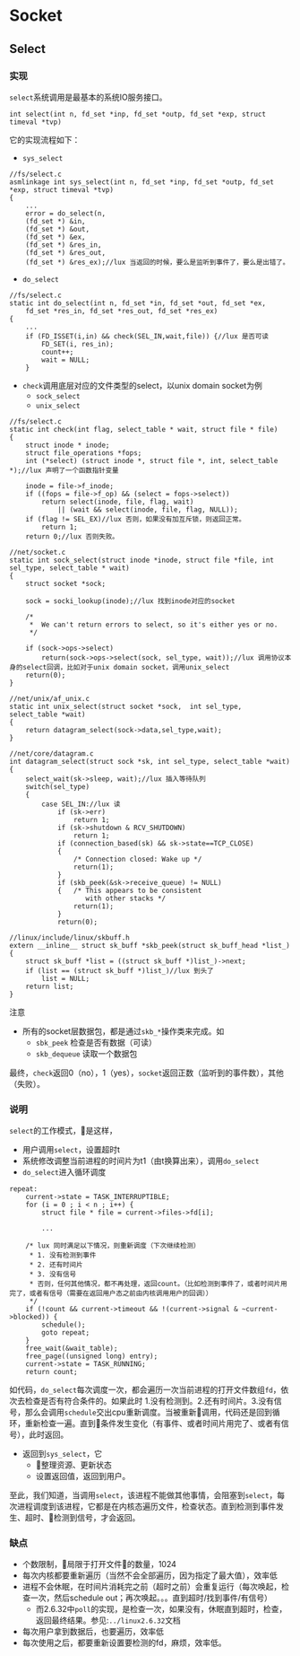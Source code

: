 # Socket

## Select
### 实现
`select`系统调用是最基本的系统IO服务接口。
```
int select(int n, fd_set *inp, fd_set *outp, fd_set *exp, struct timeval *tvp)
```

它的实现流程如下：
- `sys_select`
```
//fs/select.c
asmlinkage int sys_select(int n, fd_set *inp, fd_set *outp, fd_set *exp, struct timeval *tvp)
{
    ...
    error = do_select(n,
	(fd_set *) &in,
	(fd_set *) &out,
	(fd_set *) &ex,
	(fd_set *) &res_in,
	(fd_set *) &res_out,
	(fd_set *) &res_ex);//lux 当返回的时候，要么是监听到事件了，要么是出错了。
```
- `do_select`
```
//fs/select.c
static int do_select(int n, fd_set *in, fd_set *out, fd_set *ex,
	fd_set *res_in, fd_set *res_out, fd_set *res_ex)
{
    ...
   	if (FD_ISSET(i,in) && check(SEL_IN,wait,file)) {//lux 是否可读
		FD_SET(i, res_in);
		count++;
		wait = NULL;
	}
```
- `check`调用底层对应的文件类型的select，以unix domain socket为例
    - `sock_select`
    - `unix_select`
```
//fs/select.c
static int check(int flag, select_table * wait, struct file * file)
{
	struct inode * inode;
	struct file_operations *fops;
	int (*select) (struct inode *, struct file *, int, select_table *);//lux 声明了一个函数指针变量

	inode = file->f_inode;
	if ((fops = file->f_op) && (select = fops->select))
		return select(inode, file, flag, wait)
		    || (wait && select(inode, file, flag, NULL));
	if (flag != SEL_EX)//lux 否则，如果没有加互斥锁，则返回正常。
		return 1;
	return 0;//lux 否则失败。
```

```
//net/socket.c
static int sock_select(struct inode *inode, struct file *file, int sel_type, select_table * wait)
{
	struct socket *sock;

	sock = socki_lookup(inode);//lux 找到inode对应的socket

	/*
	 *	We can't return errors to select, so it's either yes or no. 
	 */

	if (sock->ops->select)
		return(sock->ops->select(sock, sel_type, wait));//lux 调用协议本身的select回调，比如对于unix domain socket，调用unix_select
	return(0);
}
```

```
//net/unix/af_unix.c
static int unix_select(struct socket *sock,  int sel_type, select_table *wait)
{
	return datagram_select(sock->data,sel_type,wait);
}

//net/core/datagram.c
int datagram_select(struct sock *sk, int sel_type, select_table *wait)
{
	select_wait(sk->sleep, wait);//lux 插入等待队列
	switch(sel_type)
	{
		case SEL_IN://lux 读
			if (sk->err)
				return 1;
			if (sk->shutdown & RCV_SHUTDOWN)
				return 1;
			if (connection_based(sk) && sk->state==TCP_CLOSE)
			{
				/* Connection closed: Wake up */
				return(1);
			}
			if (skb_peek(&sk->receive_queue) != NULL)
			{	/* This appears to be consistent
				   with other stacks */
				return(1);
			}
			return(0);

//linux/include/linux/skbuff.h
extern __inline__ struct sk_buff *skb_peek(struct sk_buff_head *list_)
{
	struct sk_buff *list = ((struct sk_buff *)list_)->next;
	if (list == (struct sk_buff *)list_)//lux 到头了
		list = NULL;
	return list;
}
```

注意
- 所有的socket层数据包，都是通过`skb_*`操作类来完成。如
    - `sbk_peek` 检查是否有数据（可读）
    - `skb_dequeue` 读取一个数据包

最终，`check`返回0（no），1（yes），`socket`返回正数（监听到的事件数），其他（失败）。

### 说明
`select`的工作模式，是这样，
- 用户调用`select`，设置超时t
- 系统修改调整当前进程的时间片为t1（由t换算出来），调用`do_select`
- `do_select`进入循环调度
```
repeat:
	current->state = TASK_INTERRUPTIBLE;
	for (i = 0 ; i < n ; i++) {
    	struct file * file = current->files->fd[i];

        ...

	/* lux 同时满足以下情况，则重新调度（下次继续检测）
	 * 1. 没有检测到事件
	 * 2. 还有时间片
	 * 3. 没有信号
	 * 否则，任何其他情况，都不再处理，返回count。（比如检测到事件了，或者时间片用完了，或者有信号（需要在返回用户态之前由内核调用用户的回调））
	 */
	if (!count && current->timeout && !(current->signal & ~current->blocked)) {
		schedule();
		goto repeat;
	}
	free_wait(&wait_table);
	free_page((unsigned long) entry);
	current->state = TASK_RUNNING;
	return count;
```
如代码，`do_select`每次调度一次，都会遍历一次当前进程的打开文件数组`fd`，依次去检查是否有符合条件的。如果此时 1.没有检测到。2.还有时间片。3.没有信号，那么会调用`schedule`交出cpu重新调度。当被重新调用，代码还是回到循环，重新检查一遍。直到条件发生变化（有事件、或者时间片用完了、或者有信号），此时返回。

- 返回到`sys_select`，它
    - 整理资源、更新状态
    - 设置返回值，返回到用户。

至此，我们知道，当调用`select`，该进程不能做其他事情，会阻塞到`select`，每次进程调度到该进程，它都是在内核态遍历文件，检查状态。直到检测到事件发生、超时、检测到信号，才会返回。

### 缺点
- 个数限制，局限于打开文件的数量，1024
- 每次内核都要重新遍历（当然不会全部遍历，因为指定了最大值），效率低
- 进程不会休眠，在时间片消耗完之前（超时之前）会重复运行（每次唤起，检查一次，然后schedule out；再次唤起。。。直到超时/找到事件/有信号）
	- 而2.6.32中`poll`的实现，是检查一次，如果没有，休眠直到超时，检查，返回最终结果。参见:`../linux2.6.32`文档
- 每次用户拿到数据后，也要遍历，效率低
- 每次使用之后，都要重新设置要检测的fd，麻烦，效率低。